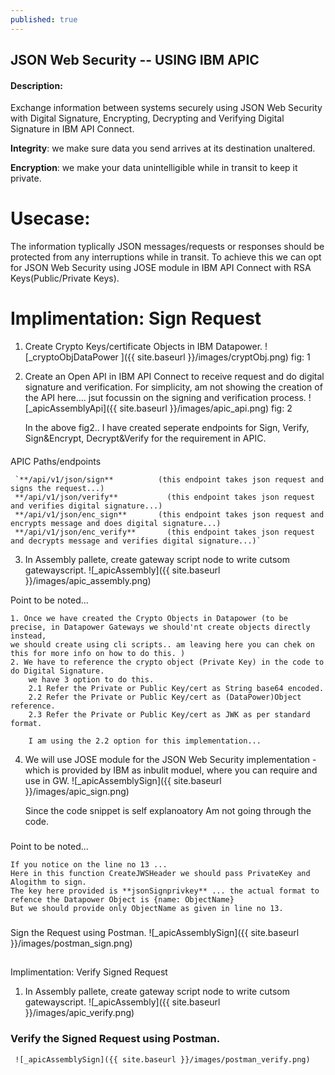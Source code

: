 ```yaml
---
published: true
---
```

## JSON Web Security -- USING IBM APIC

#### Description:

Exchange information between systems securely using JSON Web Security with Digital Signature, Encrypting, Decrypting and Verifying Digital Signature in IBM API Connect. 

  **Integrity**: we make sure data you send arrives at its destination unaltered.  
  
  **Encryption**: we make your data unintelligible while in transit to keep it private.

# Usecase:  
The information typlically JSON messages/requests or responses should be protected from any interruptions while in transit. To achieve this we can opt for JSON Web Security using JOSE module in IBM API Connect with RSA Keys(Public/Private Keys).

# Implimentation: Sign Request
1. Create Crypto Keys/certificate Objects in IBM Datapower.
    ![_cryptoObjDataPower ]({{ site.baseurl }}/images/cryptObj.png)
    fig: 1
    
2. Create an Open API in IBM API Connect to receive request and do digital signature and verification.
   For simplicity, am not showing the creation of the API here.... jsut focussin on the signing and verification process.
    ![_apicAssemblyApi]({{ site.baseurl }}/images/apic_api.png)
    fig: 2
   
   In the above fig2.. I have created seperate endpoints for Sign, Verify, Sign&Encrypt, Decrypt&Verify for the requirement in APIC. 
   
  ####

APIC Paths/endpoints
  
     `**/api/v1/json/sign**          (this endpoint takes json request and signs the request...)
     **/api/v1/json/verify**	       (this endpoint takes json request and verifies digital signature...)
     **/api/v1/json/enc_sign**	     (this endpoint takes json request and encrypts message and does digital signature...)
     **/api/v1/json/enc_verify**	   (this endpoint takes json request and decrypts message and verifies digital signature...)`
     
  3. In Assembly pallete, create gateway script node to write cutsom gatewayscript.
     ![_apicAssembly]({{ site.baseurl }}/images/apic_assembly.png)
     
  Point to be noted...
 
    1. Once we have created the Crypto Objects in Datapower (to be precise, in Datapower Gateways we should'nt create objects directly instead,
    we should create using cli scripts.. am leaving here you can chek on this for more info on how to do this. )
    2. We have to reference the crypto object (Private Key) in the code to do Digital Signature.
        we have 3 option to do this.
        2.1 Refer the Private or Public Key/cert as String base64 encoded.
        2.2 Refer the Private or Public Key/cert as (DataPower)Object reference.
        2.3 Refer the Private or Public Key/cert as JWK as per standard format.
        
        I am using the 2.2 option for this implementation...
        
   4. We will use JOSE module for the JSON Web Security implementation - which is provided by IBM as inbulit moduel, where you can require and use in GW.
      ![_apicAssemblySign]({{ site.baseurl }}/images/apic_sign.png)
      
      Since the code snippet is self explanoatory Am not going through the code.
     
  #####

Point to be noted...
  
    If you notice on the line no 13 ...
    Here in this function CreateJWSHeader we should pass PrivateKey and Alogithm to sign.
    The key here provided is **jsonSignprivkey** ... the actual format to refence the Datapower Object is {name: ObjectName}
    But we should provide only ObjectName as given in line no 13.
  ###

 Sign the Request using Postman.
     ![_apicAssemblySign]({{ site.baseurl }}/images/postman_sign.png)
     
  ##

 Implimentation: Verify Signed Request
 
  1.  In Assembly pallete, create gateway script node to write cutsom gatewayscript.
     ![_apicAssembly]({{ site.baseurl }}/images/apic_verify.png)
  
  ### Verify the Signed Request using Postman.
     ![_apicAssemblySign]({{ site.baseurl }}/images/postman_verify.png)
